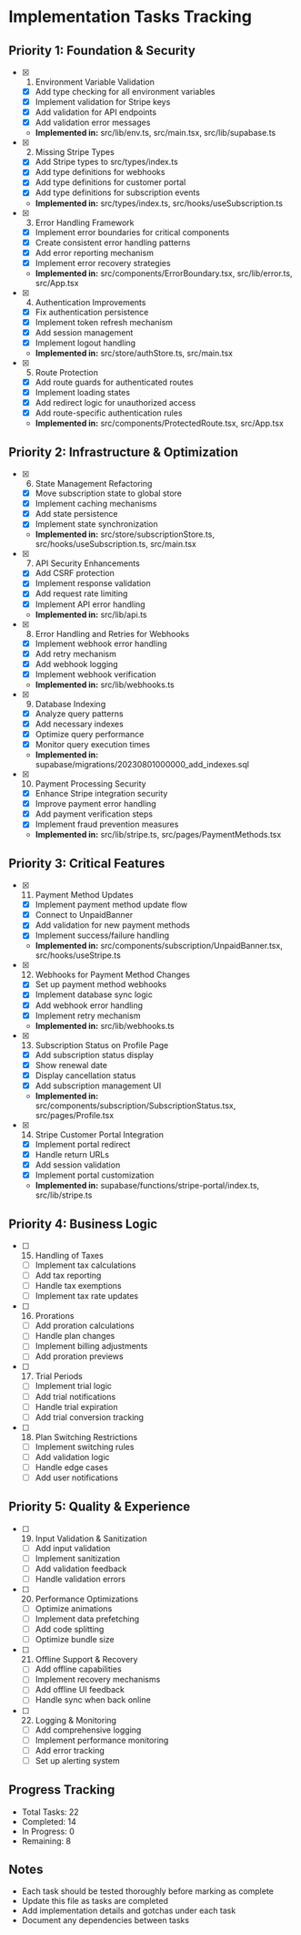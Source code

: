# Implementation Tasks Tracking

## Priority 1: Foundation & Security
- [x] 1. Environment Variable Validation
  - [x] Add type checking for all environment variables
  - [x] Implement validation for Stripe keys
  - [x] Add validation for API endpoints
  - [x] Add validation error messages
  - **Implemented in:** src/lib/env.ts, src/main.tsx, src/lib/supabase.ts

- [x] 2. Missing Stripe Types
  - [x] Add Stripe types to src/types/index.ts
  - [x] Add type definitions for webhooks
  - [x] Add type definitions for customer portal
  - [x] Add type definitions for subscription events
  - **Implemented in:** src/types/index.ts, src/hooks/useSubscription.ts

- [x] 3. Error Handling Framework
  - [x] Implement error boundaries for critical components
  - [x] Create consistent error handling patterns
  - [x] Add error reporting mechanism
  - [x] Implement error recovery strategies
  - **Implemented in:** src/components/ErrorBoundary.tsx, src/lib/error.ts, src/App.tsx

- [x] 4. Authentication Improvements
  - [x] Fix authentication persistence
  - [x] Implement token refresh mechanism
  - [x] Add session management
  - [x] Implement logout handling
  - **Implemented in:** src/store/authStore.ts, src/main.tsx

- [x] 5. Route Protection
  - [x] Add route guards for authenticated routes
  - [x] Implement loading states
  - [x] Add redirect logic for unauthorized access
  - [x] Add route-specific authentication rules
  - **Implemented in:** src/components/ProtectedRoute.tsx, src/App.tsx

## Priority 2: Infrastructure & Optimization
- [x] 6. State Management Refactoring
  - [x] Move subscription state to global store
  - [x] Implement caching mechanisms
  - [x] Add state persistence
  - [x] Implement state synchronization
  - **Implemented in:** src/store/subscriptionStore.ts, src/hooks/useSubscription.ts, src/main.tsx

- [x] 7. API Security Enhancements
  - [x] Add CSRF protection
  - [x] Implement response validation
  - [x] Add request rate limiting
  - [x] Implement API error handling
  - **Implemented in:** src/lib/api.ts

- [x] 8. Error Handling and Retries for Webhooks
  - [x] Implement webhook error handling
  - [x] Add retry mechanism
  - [x] Add webhook logging
  - [x] Implement webhook verification
  - **Implemented in:** src/lib/webhooks.ts

- [x] 9. Database Indexing
  - [x] Analyze query patterns
  - [x] Add necessary indexes
  - [x] Optimize query performance
  - [x] Monitor query execution times
  - **Implemented in:** supabase/migrations/20230801000000_add_indexes.sql

- [x] 10. Payment Processing Security
  - [x] Enhance Stripe integration security
  - [x] Improve payment error handling
  - [x] Add payment verification steps
  - [x] Implement fraud prevention measures
  - **Implemented in:** src/lib/stripe.ts, src/pages/PaymentMethods.tsx

## Priority 3: Critical Features
- [x] 11. Payment Method Updates
  - [x] Implement payment method update flow
  - [x] Connect to UnpaidBanner
  - [x] Add validation for new payment methods
  - [x] Implement success/failure handling
  - **Implemented in:** src/components/subscription/UnpaidBanner.tsx, src/hooks/useStripe.ts

- [x] 12. Webhooks for Payment Method Changes
  - [x] Set up payment method webhooks
  - [x] Implement database sync logic
  - [x] Add webhook error handling
  - [x] Implement retry mechanism
  - **Implemented in:** src/lib/webhooks.ts

- [x] 13. Subscription Status on Profile Page
  - [x] Add subscription status display
  - [x] Show renewal date
  - [x] Display cancellation status
  - [x] Add subscription management UI
  - **Implemented in:** src/components/subscription/SubscriptionStatus.tsx, src/pages/Profile.tsx

- [x] 14. Stripe Customer Portal Integration
  - [x] Implement portal redirect
  - [x] Handle return URLs
  - [x] Add session validation
  - [x] Implement portal customization
  - **Implemented in:** supabase/functions/stripe-portal/index.ts, src/lib/stripe.ts

## Priority 4: Business Logic
- [ ] 15. Handling of Taxes
  - [ ] Implement tax calculations
  - [ ] Add tax reporting
  - [ ] Handle tax exemptions
  - [ ] Implement tax rate updates

- [ ] 16. Prorations
  - [ ] Add proration calculations
  - [ ] Handle plan changes
  - [ ] Implement billing adjustments
  - [ ] Add proration previews

- [ ] 17. Trial Periods
  - [ ] Implement trial logic
  - [ ] Add trial notifications
  - [ ] Handle trial expiration
  - [ ] Add trial conversion tracking

- [ ] 18. Plan Switching Restrictions
  - [ ] Implement switching rules
  - [ ] Add validation logic
  - [ ] Handle edge cases
  - [ ] Add user notifications

## Priority 5: Quality & Experience
- [ ] 19. Input Validation & Sanitization
  - [ ] Add input validation
  - [ ] Implement sanitization
  - [ ] Add validation feedback
  - [ ] Handle validation errors

- [ ] 20. Performance Optimizations
  - [ ] Optimize animations
  - [ ] Implement data prefetching
  - [ ] Add code splitting
  - [ ] Optimize bundle size

- [ ] 21. Offline Support & Recovery
  - [ ] Add offline capabilities
  - [ ] Implement recovery mechanisms
  - [ ] Add offline UI feedback
  - [ ] Handle sync when back online

- [ ] 22. Logging & Monitoring
  - [ ] Add comprehensive logging
  - [ ] Implement performance monitoring
  - [ ] Add error tracking
  - [ ] Set up alerting system

## Progress Tracking
- Total Tasks: 22
- Completed: 14
- In Progress: 0
- Remaining: 8

## Notes
- Each task should be tested thoroughly before marking as complete
- Update this file as tasks are completed
- Add implementation details and gotchas under each task
- Document any dependencies between tasks 